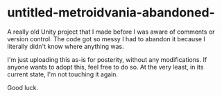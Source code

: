 # untitled-metroidvania-abandoned-

A really old Unity project that I made before I was aware of comments or version control. The code got so messy I had to abandon it because I literally didn't know where anything was.

I'm just uploading this as-is for posterity, without any modifications. If anyone wants to adopt this, feel free to do so. At the very least, in its current state, I'm not touching it again.

Good luck.
